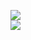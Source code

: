 [![](https://img.shields.io/badge/Made%20With-Github%20Spray-lightgrey.svg?style=for-the-badge&logo=github)](https://github.com/Annihil/github-spray#24041)  
[![](https://i.imgur.com/2DrTn0Z.gif)](https://github.com/Annihil/github-spray)